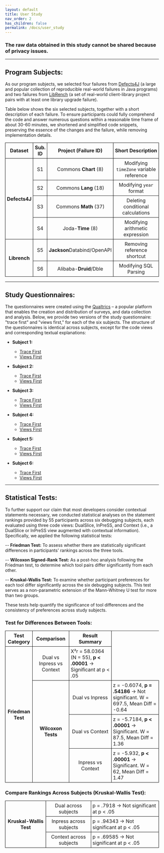 ```yaml
---
layout: default
title: User Study
nav_order: 2
has_children: false
permalink: /docs/user_study
---
```


### The raw data obtained in this study cannot be shared because of privacy issues. 

---

## Program Subjects:

As our program subjects, we selected four failures from [Defects4J](https://dl.acm.org/doi/abs/10.1145/2610384.2628055) (a large and popular collection of reproducible real-world failures in Java programs) and two failures from [LibRench](https://ieeexplore.ieee.org/abstract/document/10172711) (a set of real-world client-library project pairs with at least one library upgrade failure).

Table below shows the six selected subjects, together with a short description of each failure. To ensure participants could fully comprehend the code and answer numerous questions within a reasonable time frame of about 30-60 minutes, we shortened and simplified code snippets, preserving the essence of the changes and the failure, while removing implementation details.

<table style="border-collapse: collapse; width: 100%;">
  <tr>
    <th style="border: 1px solid black; padding: 5px; text-align: center;">Dataset</th>
    <th style="border: 1px solid black; padding: 5px; width: 30px; text-align: center;">Sub. ID</th>
    <th style="border: 1px solid black; padding: 5px; text-align: center;">Project (Failure ID)</th>
    <th style="border: 1px solid black; padding: 5px; text-align: center;">Short Description</th>
  </tr>
  <tr>
    <td rowspan="4" style="border: 1px solid black; padding: 5px; text-align: center;"><strong>Defects4J</strong></td>
    <td style="border: 1px solid black; padding: 5px; width: 30px; text-align: center;">S1</td>
    <td style="border: 1px solid black; padding: 5px; text-align: center;">Commons <strong>Chart</strong> (8)</td>
    <td style="border: 1px solid black; padding: 5px; text-align: center;">Modifying <code>timeZone</code> variable reference</td>
  </tr>
  <tr>
    <td style="border: 1px solid black; padding: 5px; width: 30px; text-align: center;">S2</td>
    <td style="border: 1px solid black; padding: 5px; text-align: center;">Commons <strong>Lang</strong> (18)</td>
    <td style="border: 1px solid black; padding: 5px; text-align: center;">Modifying <code>year</code> format</td>
  </tr>
  <tr>
    <td style="border: 1px solid black; padding: 5px; width: 30px; text-align: center;">S3</td>
    <td style="border: 1px solid black; padding: 5px; text-align: center;">Commons <strong>Math</strong> (37)</td>
    <td style="border: 1px solid black; padding: 5px; text-align: center;">Deleting conditional calculations</td>
  </tr>
  <tr>
    <td style="border: 1px solid black; padding: 5px; width: 30px; text-align: center;">S4</td>
    <td style="border: 1px solid black; padding: 5px; text-align: center;">Joda-<strong>Time</strong> (8)</td>
    <td style="border: 1px solid black; padding: 5px; text-align: center;">Modifying arithmetic expression</td>
  </tr>
  <tr>
    <td rowspan="2" style="border: 1px solid black; padding: 5px; text-align: center;"><strong>Librench</strong></td>
    <td style="border: 1px solid black; padding: 5px; width: 30px; text-align: center;">S5</td>
    <td style="border: 1px solid black; padding: 5px; text-align: center;"><strong>Jackson</strong>Databind/OpenAPI</td>
    <td style="border: 1px solid black; padding: 5px; text-align: center;">Removing reference shortcut</td>
  </tr>
  <tr>
    <td style="border: 1px solid black; padding: 5px; width: 30px; text-align: center;">S6</td>
    <td style="border: 1px solid black; padding: 5px; text-align: center;">Alibaba-<strong>Druid</strong>/Dble</td>
    <td style="border: 1px solid black; padding: 5px; text-align: center;">Modifying SQL Parsing</td>
  </tr>
</table>

---

## Study Questionnaires:
The questionnaires were created using the [Qualtrics](https://www.qualtrics.com) – a popular platform that enables the creation and distribution of surveys, and data collection and analysis. Below, we provide two versions of the study questionnaire: "trace first" and "views first," for each of the six subjects. The structure of the questionnaires is identical across subjects, except for the code views and corresponding textual explanations:

* **Subject 1:**
  * [Trace First](../../assets/data/questionnaries/S1_TraceFirstQuestionnaire.pdf)
  * [Views First](../../assets/data/questionnaries/S1_ViewFirstQuestionnaire.pdf)

* **Subject 2:**
  * [Trace First](../../assets/data/questionnaries/S2_TraceFirstQuestionnaire.pdf)
  * [Views First](../../assets/data/questionnaries/S2_ViewFirstQuestionnaire.pdf)

* **Subject 3:**
  * [Trace First](../../assets/data/questionnaries/S3_TraceFirstQuestionnaire.pdf)
  * [Views First](../../assets/data/questionnaries/S3_ViewFirstQuestionnaire.pdf)

* **Subject 4:**
  * [Trace First](../../assets/data/questionnaries/S4_TraceFirstQuestionnaire.pdf)
  * [Views First](../../assets/data/questionnaries/S4_ViewFirstQuestionnaire.pdf)

* **Subject 5:**
  * [Trace First](../../assets/data/questionnaries/S5_TraceFirstQuestionnaire.pdf)
  * [Views First](../../assets/data/questionnaries/S5_ViewFirstQuestionnaire.pdf)

* **Subject 6:**
  * [Trace First](../../assets/data/questionnaries/S6_TraceFirstQuestionnaire.pdf)
  * [Views First](../../assets/data/questionnaries/S6_ViewFirstQuestionnaire.pdf)

---


## Statistical Tests:

To further support our claim that most developers consider contextual statements necessary, we conducted statistical analyses on the statement rankings provided by 55 participants across six debugging subjects, each evaluated using three code views: DualSlice, InPreSS, and Context (i.e., a DualSlice or InPreSS view augmented with contextual information). Specifically, we applied the following statistical tests:

-- **Friedman Test:** To assess whether there are statistically significant differences in participants' rankings across the three tools.

-- **Wilcoxon Signed-Rank Test:** As a post-hoc analysis following the Friedman test, to determine which tool pairs differ significantly from each other.

-- **Kruskal-Wallis Test:** To examine whether participant preferences for each tool differ significantly across the six debugging subjects. This test serves as a non-parametric extension of the Mann-Whitney U test for more than two groups.

These tests help quantify the significance of tool differences and the consistency of preferences across study subjects.


### Test for Differences Between Tools:
<table style="border-collapse: collapse; width: 100%;">
  <tr>
    <th style="border: 1px solid black; padding: 5px; text-align: center;">Test Category</th>
    <th style="border: 1px solid black; padding: 5px; text-align: center;">Comparison</th>
    <th style="border: 1px solid black; padding: 5px; text-align: center;">Result Summary</th>
  </tr>

  <!-- Friedman -->
  <tr>
    <td rowspan="4" style="border: 1px solid black; padding: 5px; text-align: center;"><strong>Friedman Test</strong></td>
    <td style="border: 1px solid black; padding: 5px; text-align: center;">Dual vs Inpress vs Context</td>
    <td style="border: 1px solid black; padding: 5px;">X²r = 58.0364 (N = 55), <strong>p &lt; .00001</strong> → Significant at p &lt; .05</td>
  </tr>

  <!-- Wilcoxon 1 -->
  <tr>
    <td rowspan="4" style="border: 1px solid black; padding: 5px; text-align: center;"><strong>Wilcoxon Tests</strong></td>
    <td style="border: 1px solid black; padding: 5px; text-align: center;">Dual vs Inpress</td>
    <td style="border: 1px solid black; padding: 5px;">z = -0.6074, <strong>p = .54186</strong> → Not significant. W = 697.5, Mean Diff = -0.64</td>
  </tr>

  <!-- Wilcoxon 2 -->
  <tr>
    <td style="border: 1px solid black; padding: 5px; text-align: center;">Dual vs Context</td>
    <td style="border: 1px solid black; padding: 5px;">z = -5.7184, <strong>p &lt; .00001</strong> → Significant. W = 87.5, Mean Diff = 1.36</td>
  </tr>

  <!-- Wilcoxon 3 -->
  <tr>
    <td style="border: 1px solid black; padding: 5px; text-align: center;">Inpress vs Context</td>
    <td style="border: 1px solid black; padding: 5px;">z = -5.932, <strong>p &lt; .00001</strong> → Significant. W = 62, Mean Diff = 1.47</td>
  </tr>
</table>


### Compare Rankings Across Subjects (Kruskal-Wallis Test):
<table style="border-collapse: collapse; width: 100%;">
  <!-- Kruskal-Wallis -->
  <tr>
    <td rowspan="3" style="border: 1px solid black; padding: 5px; text-align: center;"><strong>Kruskal-Wallis Test</strong></td>
    <td style="border: 1px solid black; padding: 5px; text-align: center;">Dual across subjects</td>
    <td style="border: 1px solid black; padding: 5px;">p = .7918 → Not significant at p &lt; .05</td>
  </tr>

  <tr>
    <td style="border: 1px solid black; padding: 5px; text-align: center;">Inpress across subjects</td>
    <td style="border: 1px solid black; padding: 5px;">p = .94343 → Not significant at p &lt; .05</td>
  </tr>

  <tr>
    <td style="border: 1px solid black; padding: 5px; text-align: center;">Context across subjects</td>
    <td style="border: 1px solid black; padding: 5px;">p = .69585 → Not significant at p &lt; .05</td>
  </tr>
</table>

